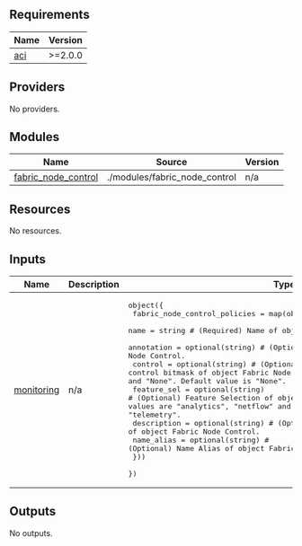 <!-- BEGIN_TF_DOCS -->
## Requirements

| Name | Version |
|------|---------|
| <a name="requirement_aci"></a> [aci](#requirement\_aci) | >=2.0.0 |

## Providers

No providers.

## Modules

| Name | Source | Version |
|------|--------|---------|
| <a name="module_fabric_node_control"></a> [fabric\_node\_control](#module\_fabric\_node\_control) | ./modules/fabric_node_control | n/a |

## Resources

No resources.

## Inputs

| Name | Description | Type | Default | Required |
|------|-------------|------|---------|:--------:|
| <a name="input_monitoring"></a> [monitoring](#input\_monitoring) | n/a | <pre>object({<br>    fabric_node_control_policies = map(object({<br>      name        = string # (Required) Name of object Fabric Node Control.<br>      annotation  = optional(string) # (Optional) Annotation of object Fabric Node Control.<br>      control     = optional(string) # (Optional) Fabric node control bitmask of object Fabric Node Control. Allowed values are "Dom" and "None". Default value is "None".<br>      feature_sel = optional(string) # (Optional) Feature Selection of object Fabric Node Control. Allowed values are "analytics", "netflow" and "telemetry". Default value is "telemetry".<br>      description = optional(string) # (Optional) Description of object Fabric Node Control.<br>      name_alias  = optional(string) # (Optional) Name Alias of object Fabric Node Control.<br>    }))<br>  })</pre> | n/a | yes |

## Outputs

No outputs.
<!-- END_TF_DOCS -->